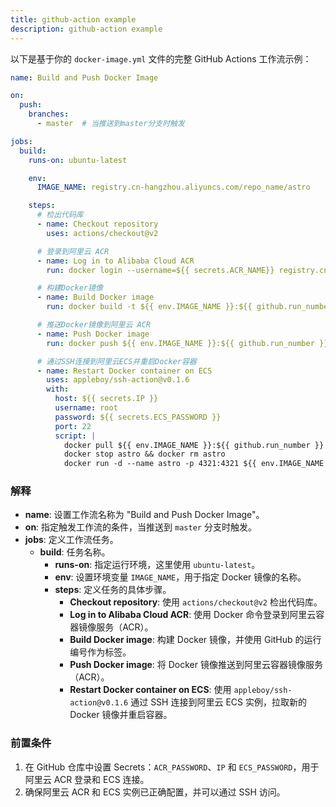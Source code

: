 ```yaml
---
title: github-action example
description: github-action example
---
```


以下是基于你的 `docker-image.yml` 文件的完整 GitHub Actions 工作流示例：

```yaml
name: Build and Push Docker Image

on:
  push:
    branches:
      - master  # 当推送到master分支时触发

jobs:
  build:
    runs-on: ubuntu-latest

    env:
      IMAGE_NAME: registry.cn-hangzhou.aliyuncs.com/repo_name/astro

    steps:
      # 检出代码库
      - name: Checkout repository
        uses: actions/checkout@v2

      # 登录到阿里云 ACR
      - name: Log in to Alibaba Cloud ACR
        run: docker login --username=${{ secrets.ACR_NAME}} registry.cn-hangzhou.aliyuncs.com --password=${{ secrets.ACR_PASSWORD }}

      # 构建Docker镜像
      - name: Build Docker image
        run: docker build -t ${{ env.IMAGE_NAME }}:${{ github.run_number }} .

      # 推送Docker镜像到阿里云 ACR
      - name: Push Docker image
        run: docker push ${{ env.IMAGE_NAME }}:${{ github.run_number }}

      # 通过SSH连接到阿里云ECS并重启Docker容器
      - name: Restart Docker container on ECS
        uses: appleboy/ssh-action@v0.1.6
        with:
          host: ${{ secrets.IP }}
          username: root
          password: ${{ secrets.ECS_PASSWORD }}
          port: 22
          script: |
            docker pull ${{ env.IMAGE_NAME }}:${{ github.run_number }}
            docker stop astro && docker rm astro
            docker run -d --name astro -p 4321:4321 ${{ env.IMAGE_NAME }}:${{ github.run_number }}
```

### 解释

- **name**: 设置工作流名称为 "Build and Push Docker Image"。
- **on**: 指定触发工作流的条件，当推送到 `master` 分支时触发。
- **jobs**: 定义工作流任务。
  - **build**: 任务名称。
    - **runs-on**: 指定运行环境，这里使用 `ubuntu-latest`。
    - **env**: 设置环境变量 `IMAGE_NAME`，用于指定 Docker 镜像的名称。
    - **steps**: 定义任务的具体步骤。
      - **Checkout repository**: 使用 `actions/checkout@v2` 检出代码库。
      - **Log in to Alibaba Cloud ACR**: 使用 Docker 命令登录到阿里云容器镜像服务（ACR）。
      - **Build Docker image**: 构建 Docker 镜像，并使用 GitHub 的运行编号作为标签。
      - **Push Docker image**: 将 Docker 镜像推送到阿里云容器镜像服务（ACR）。
      - **Restart Docker container on ECS**: 使用 `appleboy/ssh-action@v0.1.6` 通过 SSH 连接到阿里云 ECS 实例，拉取新的 Docker 镜像并重启容器。

### 前置条件

1. 在 GitHub 仓库中设置 Secrets：`ACR_PASSWORD`、`IP` 和 `ECS_PASSWORD`，用于阿里云 ACR 登录和 ECS 连接。
2. 确保阿里云 ACR 和 ECS 实例已正确配置，并可以通过 SSH 访问。